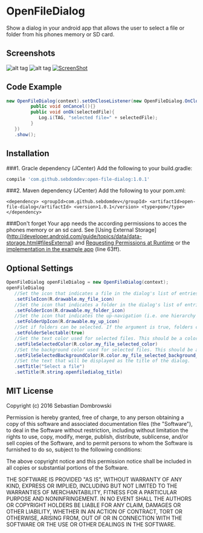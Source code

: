# OpenFileDialog

Show a dialog in your android app that allows the user to select a file or folder from his phones memory or SD card. 

## Screenshots

![alt tag](https://cloud.githubusercontent.com/assets/12089383/12958423/79446846-cfe6-11e5-8a53-8220b24bc004.png)
![alt tag](https://cloud.githubusercontent.com/assets/12089383/12958424/79460e80-cfe6-11e5-9f50-f3775e0843ac.png)
[![ScreenShot](https://cloud.githubusercontent.com/assets/12089383/12958425/7946c2a8-cfe6-11e5-8639-8dce816d8e1e.png)](https://youtu.be/GVFLRnBA-nM)

## Code Example

```java
new OpenFileDialog(context).setOnCloseListener(new OpenFileDialog.OnCloseListener(){
         public void onCancel(){}
         public void onOk(selectedFile){
            Log.i(TAG, "selected file=" + selectedFile);
         }
   })
   .show();
 ```

## Installation

###1. Gracle dependency (JCenter)
Add the following to your build.gradle:
```gradle
compile 'com.github.sebdomdev:open-file-dialog:1.0.1'
```
###2. Maven dependency (JCenter)
Add the following to your pom.xml:
```maven
<dependency> <groupId>com.github.sebdomdev</groupId> <artifactId>open-file-dialog</artifactId> <version>1.0.1</version> <type>pom</type> </dependency>
```
###Don't forget
Your app needs the according permissions to acces the phones memory or an sd card. See [Using External Storage] (http://developer.android.com/guide/topics/data/data-storage.html#filesExternal) and [Requesting Permissions at Runtime](http://developer.android.com/training/permissions/requesting.html) or the [implementation in the example app](https://github.com/sebdomdev/OpenFileDialog/blob/master/app/src/main/java/de/mxapplications/openfiledialogexample/OpenFileDialogActivity.java) (line 63ff).

## Optional Settings

```java
OpenFileDialog openFileDialog = new OpenFileDialog(context);
openFileDialog
   //Set the icon that indicates a file in the dialog's list of entries in form of a Resource id.
   .setFileIcon(R.drawable.my_file_icon)
   //Set the icon that indicates a folder in the dialog's list of entries in form of a Resource id.
   .setFolderIcon(R.drawable.my_folder_icon)
   //Set the icon that indicates the up-navigation (i.e. one hierarchy up in the folder-hierarchy) in the dialog's list of entries in form of a Resource id.
   .setFolderUpIcon(R.drawable.my_up_icon)
   //Set if folders can be selected. If the argument is true, folders can be selected instead of files in the dialog.
   .setFolderSelectable(true)
   //Set the text color used for selected files. This should be a color value not a resource id.
   .setFileSelectedColor(R.color.my_file_selected_color)
   //Set the background color used for selected files. This should be a color value not a resource id.
   .setFileSelectedBackgroundColor(R.color.my_file_selected_background_color)
   //Set the text that will be displayed as the title of the dialog.
   .setTitle("Select a file")
   .setTitle(R.string.openfiledialog_title)
```

## MIT License

Copyright (c) 2016 Sebastian Dombrowski

Permission is hereby granted, free of charge, to any person obtaining a copy of this software and associated documentation files (the "Software"), to deal in the Software without restriction, including without limitation the rights to use, copy, modify, merge, publish, distribute, sublicense, and/or sell copies of the Software, and to permit persons to whom the Software is furnished to do so, subject to the following conditions:

The above copyright notice and this permission notice shall be included in all copies or substantial portions of the Software.

THE SOFTWARE IS PROVIDED "AS IS", WITHOUT WARRANTY OF ANY KIND, EXPRESS OR IMPLIED, INCLUDING BUT NOT LIMITED TO THE WARRANTIES OF MERCHANTABILITY, FITNESS FOR A PARTICULAR PURPOSE AND NONINFRINGEMENT. IN NO EVENT SHALL THE AUTHORS OR COPYRIGHT HOLDERS BE LIABLE FOR ANY CLAIM, DAMAGES OR OTHER LIABILITY, WHETHER IN AN ACTION OF CONTRACT, TORT OR OTHERWISE, ARISING FROM, OUT OF OR IN CONNECTION WITH THE SOFTWARE OR THE USE OR OTHER DEALINGS IN THE SOFTWARE.
